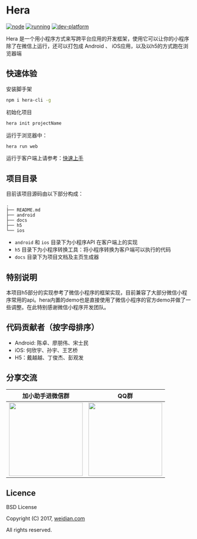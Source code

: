 # Hera

[![node](https://img.shields.io/badge/node-%3E%3D%207.6.0-brightgreen.svg?style=flat-square)]()
[![running](https://img.shields.io/badge/Running-Android%20%7C%20iOS%20%7C%20H5%20%7C%20MiniProgram-brightgreen.svg?style=flat-square)]()
[![dev-platform](https://img.shields.io/badge/Dev%20Platrorm-Mac%20%7C%20Win%20%7C%20Linux-brightgreen.svg?style=flat-square)]()


Hera 是一个用小程序方式来写跨平台应用的开发框架，使用它可以让你的小程序除了在微信上运行，还可以打包成 Android 、 iOS应用，以及以h5的方式跑在浏览器端

## 快速体验

安装脚手架

```sh
npm i hera-cli -g
```

初始化项目

```sh
hera init projectName
```

运行于浏览器中：

```sh
hera run web
```

运行于客户端上请参考：[快速上手](https://weidian-inc.github.io/hera/#/basics/quickstart)

## 项目目录

目前该项目源码由以下部分构成：

```tree
.
├── README.md
├── android
├── docs
├── h5
└── ios
```

- `android`   和 `ios` 目录下为小程序API 在客户端上的实现
- `h5` 目录下为小程序转换工具：将小程序转换为客户端可以执行的代码
- `docs` 目录下为项目文档及主页生成器

## 特别说明

本项目h5部分的实现参考了微信小程序的框架实现，目前兼容了大部分微信小程序常用的api。hera内置的demo也是直接使用了微信小程序的官方demo并做了一些调整。在此特别感谢微信小程序开发团队。

## 代码贡献者（按字母排序）

- Android: 陈卓、廖朋伟、宋士民
- iOS:  何欣宇、孙宇、王艺桥
- H5：戴越越、丁俊杰、彭观发

## 分享交流

加小助手进微信群|QQ群
:---:|:---:
<img src="docs/zh-cn/Others/assets/wechat-group.jpg" width="200"/>  |  <img src="docs/zh-cn/Others/assets/qq-group.png" width="200"/>

## Licence

BSD License

Copyright (C) 2017, [weidian.com](https://weidian.com)

All rights reserved.
